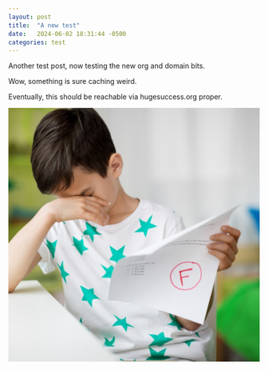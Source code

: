 ```yaml
---
layout: post
title:  "A new test"
date:   2024-06-02 18:31:44 -0500
categories: test
---
```


Another test post, now testing the new org and domain bits.

Wow, something is sure caching weird.

Eventually, this should be reachable via hugesuccess.org proper.

<img src="/assets/test-fail.png">